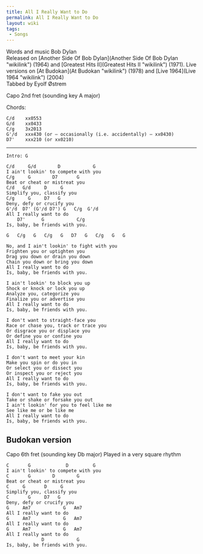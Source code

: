 ```yaml
---
title: All I Really Want to Do
permalink: All I Really Want to Do
layout: wiki
tags:
 - Songs
---
```


Words and music Bob Dylan  
Released on [Another Side Of Bob
Dylan](Another Side Of Bob Dylan "wikilink") (1964) and [Greatest Hits
II](Greatest Hits II "wikilink") (1971). Live versions on [At
Budokan](At Budokan "wikilink") (1978) and [Live
1964](Live 1964 "wikilink") (2004)  
Tabbed by Eyolf Østrem

Capo 2nd fret (sounding key A major)

Chords:

    C/d    xx0553
    G/d    xx0433
    C/g    3x2013
    G'/d   xxx430 (or – occasionally (i.e. accidentally) – xx0430)
    D7'    xxx210 (or xx0210)

* * * * *

    Intro: G

    C/d     G/d        D            G
    I ain't lookin' to compete with you
    C/g     G        D7       G
    Beat or cheat or mistreat you
    C/d   G/d     D     G
    Simplify you, classify you
    C/g     G     D7   G
    Deny, defy or crucify you
    G'/d  D7' (G'/d D7') G   C/g  G'/d
    All I really want to do
        D7'      G            C/g
    Is, baby, be friends with you.

    G   C/g   G   C/g   G   D7   G   C/g   G   G

    No, and I ain't lookin' to fight with you
    Frighten you or uptighten you
    Drag you down or drain you down
    Chain you down or bring you down
    All I really want to do
    Is, baby, be friends with you.

    I ain't lookin' to block you up
    Shock or knock or lock you up
    Analyze you, categorize you
    Finalize you or advertise you
    All I really want to do
    Is, baby, be friends with you.

    I don't want to straight-face you
    Race or chase you, track or trace you
    Or disgrace you or displace you
    Or define you or confine you
    All I really want to do
    Is, baby, be friends with you.

    I don't want to meet your kin
    Make you spin or do you in
    Or select you or dissect you
    Or inspect you or reject you
    All I really want to do
    Is, baby, be friends with you.

    I don't want to fake you out
    Take or shake or forsake you out
    I ain't lookin' for you to feel like me
    See like me or be like me
    All I really want to do
    Is, baby, be friends with you.

<h2 class="songversion">
Budokan version

</h2>
Capo 6th fret (sounding key Db major)  
Played in a very square rhythm

    C       G             D         G
    I ain't lookin' to compete with you
    C       G        D        G
    Beat or cheat or mistreat you
    C     G       D     G
    Simplify you, classify you
    C       G     D7   G
    Deny, defy or crucify you
    G     Am7            G   Am7
    All I really want to do
    G     Am7            G   Am7
    All I really want to do
    G     Am7            G   Am7
    All I really want to do
                 D            G
    Is, baby, be friends with you.
